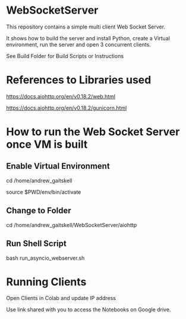 # WebSocketServer

This repository contains a simple multi client Web Socket Server.

It shows how to build the server and install Python, create a Virtual environment, run the server and open 3 concurrent clients.

See Build Folder for Build Scripts or Instructions

# References to Libraries used

https://docs.aiohttp.org/en/v0.18.2/web.html

https://docs.aiohttp.org/en/v0.18.2/gunicorn.html

# How to run the Web Socket Server once VM is built

## Enable Virtual Environment

cd /home/andrew_gaitskell

source $PWD/env/bin/activate

## Change to Folder

cd /home/andrew_gaitskell/WebSocketServer/aiohttp

## Run Shell Script

bash run_asyncio_webserver.sh

# Running Clients

Open Clients in Colab and update IP address

Use link shared with you to access the Notebooks on Google drive.

